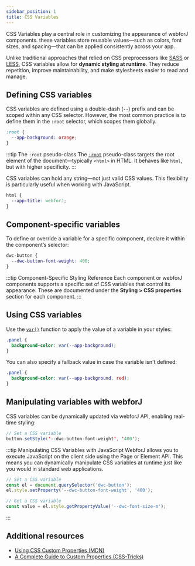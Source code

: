 ```yaml
---
sidebar_position: 1
title: CSS Variables
---
```


CSS Variables play a central role in customizing the appearance of webforJ components. these variables store reusable values—such as colors, font sizes, and spacing—that can be applied consistently across your app.

Unlike traditional approaches that relied on CSS preprocessors like [SASS](https://sass-lang.com/) or [LESS](https://lesscss.org/), CSS variables allow for **dynamic styling at runtime**. They reduce repetition, improve maintainability, and make stylesheets easier to read and manage.

## Defining CSS variables

CSS variables are defined using a double-dash (`--`) prefix and can be scoped within any CSS selector. However, the most common practice is to define them in the `:root` selector, which scopes them globally.

```css
:root {
  --app-background: orange;
}
```

:::tip The `:root` pseudo-class
The [`:root`](https://developer.mozilla.org/en-US/docs/Web/CSS/:root) pseudo-class targets the root element of the document—typically `<html>` in HTML. It behaves like `html`, but with higher specificity.
:::

CSS variables can hold any string—not just valid CSS values. This flexibility is particularly useful when working with JavaScript.

```css
html {
  --app-title: webforJ;
}
```

## Component-specific variables

To define or override a variable for a specific component, declare it within the component’s selector:

```css
dwc-button {
  --dwc-button-font-weight: 400;
}
```

:::tip Component-Specific Styling Reference
Each component or webforJ components supports a specific set of CSS variables that control its appearance. These are documented under the **Styling > CSS properties** section for each component. 
:::


## Using CSS variables

Use the [`var()`](https://developer.mozilla.org/en-US/docs/Web/CSS/var()) function to apply the value of a variable in your styles:

```css
.panel {
  background-color: var(--app-background);
}
```

You can also specify a fallback value in case the variable isn't defined:

```css
.panel {
  background-color: var(--app-background, red);
}
```

## Manipulating variables with webforJ

CSS variables can be dynamically updated via webforJ API, enabling real-time styling:

```java
// Set a CSS variable
button.setStyle('--dwc-button-font-weight', '400');
```

:::tip Manipulating CSS Variables with JavaScript
WebforJ allows you to execute JavaScript on the client side using the Page or Element API. This means you can dynamically manipulate CSS variables at runtime just like you would in standard web applications.

```javascript
// Set a CSS variable
const el = document.querySelector('dwc-button');
el.style.setProperty('--dwc-button-font-weight', '400');

// Get a CSS variable
const value = el.style.getPropertyValue('--dwc-font-size-m');
```
:::

## Additional resources

- [Using CSS Custom Properties (MDN)](https://developer.mozilla.org/en-US/docs/Web/CSS/Using_CSS_custom_properties)  
- [A Complete Guide to Custom Properties (CSS-Tricks)](https://css-tricks.com/a-complete-guide-to-custom-properties/)
